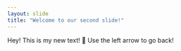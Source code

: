 ```yaml
---
layout: slide
title: "Welcome to our second slide!"
---
```


Hey! This is my new text! 🤯
Use the left arrow to go back!
